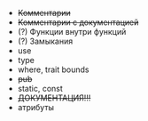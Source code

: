 - ~~Комментарии~~
- ~~Комментарии с документацией~~
- (?) Функции внутри функций
- (?) Замыкания
- use
- type
- where, trait bounds
- ~~pub~~
- static, const
- ~~ДОКУМЕНТАЦИЯ!!!~~
- атрибуты
